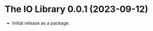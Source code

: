 The IO Library 0.0.1 (2023-09-12)
======================================
* Initial release as a package.
